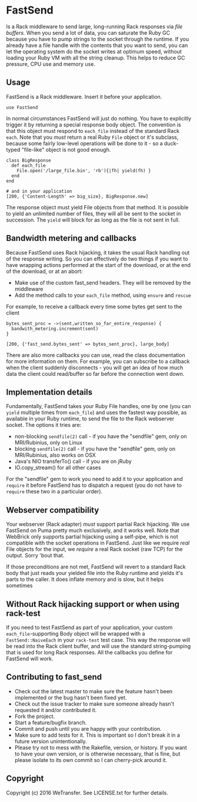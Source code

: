 # FastSend

Is a Rack middleware to send large, long-running Rack responses via _file buffers._
When you send a lot of data, you can saturate the Ruby GC because you have to pump
strings to the socket through the runtime. If you already have a file handle with
the contents that you want to send, you can let the operating system do the socket
writes at optimum speed, without loading your Ruby VM with all the string
cleanup. This helps to reduce GC pressure, CPU use and memory use.

## Usage

FastSend is a Rack middleware. Insert it before your application.

    use FastSend

In normal circumstances FastSend will just do nothing. You have to explicitly trigger it
by returning a special response body object. The convention is that this object must respond
to `each_file` instead of the standard Rack `each`. Note that you _must_ return a real Ruby `File`
object or it's subclass, because some fairly low-level operations will be done to it - so a duck-typed
"file-like" object is not good enough.

    class BigResponse
      def each_file
        File.open('/large_file.bin', 'rb'){|fh| yield(fh) }
      end
    end
    
    # and in your application
    [200, {'Content-Length' => big_size}, BigResponse.new]

The response object must yield File objects from that method. It is possible to yield an unlimited
number of files, they will all be sent to the socket in succession. The `yield` will block
for as long as the file is not sent in full.

## Bandwidth metering and callbacks

Because FastSend uses Rack hijacking, it takes the usual Rack handling out of the response writing.
So you can effectively do two things if you want to have wrapping actions performed at the start of
the download, or at the end of the download, or at an abort:

* Make use of the custom fast_send headers. They will be removed by the middleware
* Add the method calls to your `each_file` method, using `ensure` and `rescue`

For example, to receive a callback every time some bytes get sent to the client
  
    bytes_sent_proc = ->(sent,written_so_far_entire_response) {
      bandwith_metering.increment(sent)
    }
    
    [200, {'fast_send.bytes_sent' => bytes_sent_proc}, large_body]

There are also more callbacks you can use, read the class documentation for more information on them.
For example, you can subscribe to a callback when the client suddenly disconnects - you will get an idea
of how much data the client could read/buffer so far before the connection went down.

## Implementation details

Fundamentally, FastSend takes your Ruby File handles, one by one (you can `yield` multiple times from `each_file`)
and uses the fastest way possible, as available in your Ruby runtime, to send the file to the Rack webserver socket.
The options it tries are:

* non-blocking `sendfile(2)` call - if you have the "sendfile" gem, only on MRI/Rubinius, only on Linux
* blocking `sendfile(2)` call - if you have the "sendfile" gem, only on MRI/Rubinius, also works on OSX
* Java's NIO transferTo() call - if you are on jRuby
* IO.copy_stream() for all other cases

For the "sendfile" gem to work you need to add it to your application and `require` it before FastSend
has to dispatch a request (you do not have to `require` these two in a particular order).

## Webserver compatibility

Your webserver (Rack adapter) _must_ support partial Rack hijacking. We use FastSend on Puma pretty much
exclusively, and it works well. Note that WebBrick only supports partial hijacking using a self-pipe, which
is not compatible with the socket operations in FastSend. Just like we require _real_ File objects for the
input, we _require_ a real Rack socket (raw TCP) for the output. Sorry 'bout that.

If those preconditions are not met, FastSend will revert to a standard Rack body that just reads your
yielded file into the Ruby runtime and yields it's parts to the caller. It does inflate memory and is
slow, but it helps sometimes

## Without Rack hijacking support or when using rack-test

If you need to test FastSend as part of your application, your custom `each_file`-supporting Body object
will be wrapped with a `FastSend::NaiveEach` in your `rack-test` test case. This way the response will
be read into the Rack client buffer, and will use the standard string-pumping that is used for long Rack
responses. All the callbacks you define for FastSend will work.

## Contributing to fast_send
 
* Check out the latest master to make sure the feature hasn't been implemented or the bug hasn't been fixed yet.
* Check out the issue tracker to make sure someone already hasn't requested it and/or contributed it.
* Fork the project.
* Start a feature/bugfix branch.
* Commit and push until you are happy with your contribution.
* Make sure to add tests for it. This is important so I don't break it in a future version unintentionally.
* Please try not to mess with the Rakefile, version, or history. If you want to have your own version, or is otherwise necessary, that is fine, but please isolate to its own commit so I can cherry-pick around it.

## Copyright

Copyright (c) 2016 WeTransfer. See LICENSE.txt for further details.